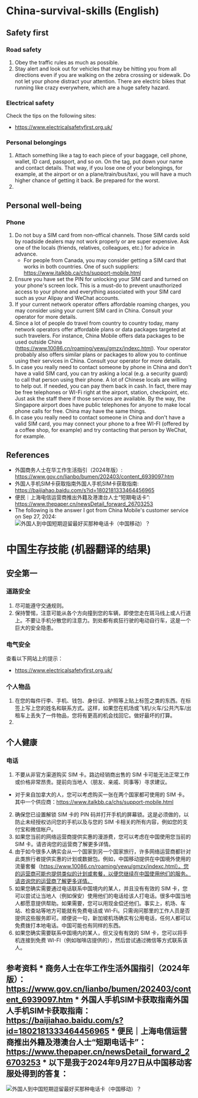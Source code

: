 # China-survival-skills (English)

## Safety first
### Road safety
1. Obey the traffic rules as much as possible.
2. Stay alert and look out for vehicles that may be hitting you from all directions even if you are walking on the zebra crossing or sidewalk. Do not let your phone distract your attention. There are electric bikes that running like crazy everywhere, which are a huge safety hazard.
### Electrical safety
Check the tips on the following sites:
* https://www.electricalsafetyfirst.org.uk/
### Personal belongings
1. Attach something like a tag to each piece of your baggage, cell phone, wallet, ID card, passport, and so on. On the tag, put down your name and contact details. That way, if you lose one of your belongings, for example, at the airport or on a plane/train/bus/taxi, you will have a much higher chance of getting it back. Be prepared for the worst.
2. 
## Personal well-being
### Phone
1. Do not buy a SIM card from non-offical channels. Those SIM cards sold by roadside dealers may not work properly or are super expensive. Ask one of the locals (friends, relatives, colleagues, etc.) for advice in advance.
   * For people from Canada, you may consider getting a SIM card that works in both countries. One of such suppliers: https://www.italkbb.ca/chs/support-mobile.html
2. Ensure you have set the PIN for unlocking your SIM card and turned on your phone's screen lock. This is a must-do to prevent unauthorized access to your phone and everything associated with your SIM card such as your Alipay and WeChat accounts.
3. If your current network operator offers affordable roaming charges, you may consider using your current SIM card in China. Consult your operator for more details.
4. Since a lot of people do travel from country to country today, many network operators offer affordable plans or data packages targeted at such travelers. For instance, China Mobile offers data packages to be used outside China (https://www.10086.cn/roaming/yewu/gmzx/indexc.html). Your operator probably also offers similar plans or packages to allow you to continue using their services in China. Consult your operator for more details.
5. In case you really need to contact someone by phone in China and don't have a valid SIM card, you can try asking a local (e.g. a security guard) to call that person using their phone. A lot of Chinese locals are willing to help out. If needed, you can pay them back in cash. In fact, there may be free telephones or WI-Fi right at the airport, station, checkpoint, etc. Just ask the staff there if those services are available. By the way, the Singapore airport does have public telephones for anyone to make local phone calls for free. China may have the same things.
6. In case you really need to contact someone in China and don't have a valid SIM card, you may connect your phone to a free WI-FI (offered by a coffee shop, for example) and try contacting that person by WeChat, for example.

## References
* 外国商务人士在华工作生活指引（2024年版）: https://www.gov.cn/lianbo/bumen/202403/content_6939097.htm
* 外国人手机SIM卡获取指南外国人手机SIM卡获取指南: https://baijiahao.baidu.com/s?id=1802181333464456965
* 便民｜上海电信运营商推出外籍及港澳台人士“短期电话卡”: https://www.thepaper.cn/newsDetail_forward_26703253
* The following is the answer I got from China Mobile's customer service on Sep 27, 2024:
  ![外国人到中国短期逗留最好买那种电话卡（中国移动）？](https://github.com/user-attachments/assets/0e9a80aa-e533-4eda-9438-d8564cb5985f)

# 中国生存技能 (机器翻译的结果)

## 安全第一
### 道路安全
1. 尽可能遵守交通规则。
2. 保持警惕，注意可能从各个方向撞到您的车辆，即使您走在斑马线上或人行道上。不要让手机分散您的注意力。到处都有疯狂行驶的电动自行车，这是一个巨大的安全隐患。
### 电气安全
查看以下网站上的提示：
* https://www.electricalsafetyfirst.org.uk/
### 个人物品
1. 在您的每件行李、手机、钱包、身份证、护照等上贴上标签之类的东西。在标签上写上您的姓名和联系方式。这样，如果您在机场或飞机/火车/公共汽车/出租车上丢失了一件物品，您将有更高的机会找回它。做好最坏的打算。
2.
## 个人健康
### 电话
1. 不要从非官方渠道购买 SIM 卡。路边经销商出售的 SIM 卡可能无法正常工作或价格非常昂贵。提前向当地人（朋友、亲戚、同事等）寻求建议。
* 对于来自加拿大的人，您可以考虑购买一张在两个国家都可使用的 SIM 卡。其中一个供应商：https://www.italkbb.ca/chs/support-mobile.html
2. 确保您已设置解锁 SIM 卡的 PIN 码并打开手机的屏幕锁。这是必须做的，以防止未经授权访问您的手机以及与您的 SIM 卡相关的所有内容，例如您的支付宝和微信帐户。
3. 如果您当前的网络运营商提供实惠的漫游费，您可以考虑在中国使用您当前的 SIM 卡。请咨询您的运营商了解更多详情。
4. 由于如今很多人确实会从一个国家到另一个国家旅行，许多网络运营商都针对此类旅行者提供实惠的计划或数据包。例如，中国移动提供在中国境外使用的流量套餐（https://www.10086.cn/roaming/yewu/gmzx/indexc.html）。您的运营商可能也提供类似的计划或套餐，以便您继续在中国使用他们的服务。请咨询您的运营商了解更多详情。
5. 如果您确实需要通过电话联系中国境内的某人，并且没有有效的 SIM 卡，您可以尝试让当地人（例如保安）使用他们的电话给该人打电话。很多中国当地人都愿意提供帮助。如果需要，您可以用现金偿还他们。事实上，机场、车站、检查站等地方可能就有免费电话或 WI-Fi。只需询问那里的工作人员是否提供这些服务即可。顺便说一句，新加坡机场确实有公用电话，任何人都可以免费拨打本地电话。中国可能也有同样的东西。
6. 如果您确实需要联系中国境内的某人，但又没有有效的 SIM 卡，您可以将手机连接到免费 WI-FI（例如咖啡店提供的），然后尝试通过微信等方式联系该人。

## 参考资料 * 商务人士在华工作生活外国指引（2024年版）：https://www.gov.cn/lianbo/bumen/202403/content_6939097.htm * 外国人手机SIM卡获取指南外国人手机SIM卡获取指南：https://baijiahao.baidu.com/s?id=1802181333464456965 * 便民｜上海电信运营商推出外籍及港澳台人士“短期电话卡”：https://www.thepaper.cn/newsDetail_forward_26703253 * 以下是我于2024年9月27日从中国移动客服处得到的答复：
 ![外国人到中国短期逗留最好买那种电话卡（中国移动）？](https://github.com/user-attachments/assets/0e9a80aa-e533-4eda-9438-d8564cb5985f)
